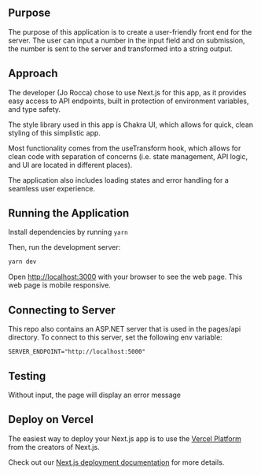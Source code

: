 ## Purpose

The purpose of this application is to create a user-friendly front end for the server. The user can input a number in the input field and on submission, the number is sent to the server and transformed into a string output.

## Approach

The developer (Jo Rocca) chose to use Next.js for this app, as it provides easy access to API endpoints, built in protection of environment variables, and type safety.

The style library used in this app is Chakra UI, which allows for quick, clean styling of this simplistic app.

Most functionality comes from the useTransform hook, which allows for clean code with separation of concerns (i.e. state management, API logic, and UI are located in different places).

The application also includes loading states and error handling for a seamless user experience.

## Running the Application

Install dependencies by running `yarn`

Then, run the development server:

```bash
yarn dev
```

Open [http://localhost:3000](http://localhost:3000) with your browser to see the web page. This web page is mobile responsive.

## Connecting to Server

This repo also contains an ASP.NET server that is used in the pages/api directory.
To connect to this server, set the following env variable:

```
SERVER_ENDPOINT="http://localhost:5000"
```

## Testing
Without input, the page will display an error message

## Deploy on Vercel

The easiest way to deploy your Next.js app is to use the [Vercel Platform](https://vercel.com/new?utm_source=github.com&utm_medium=referral&utm_campaign=turborepo-readme) from the creators of Next.js.

Check out our [Next.js deployment documentation](https://nextjs.org/docs/deployment) for more details.
